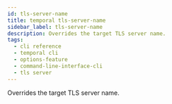 ```yaml
---
id: tls-server-name
title: temporal tls-server-name
sidebar_label: tls-server-name
description: Overrides the target TLS server name.
tags:
  - cli reference
  - temporal cli
  - options-feature
  - command-line-interface-cli
  - tls server
---
```


Overrides the target TLS server name.
